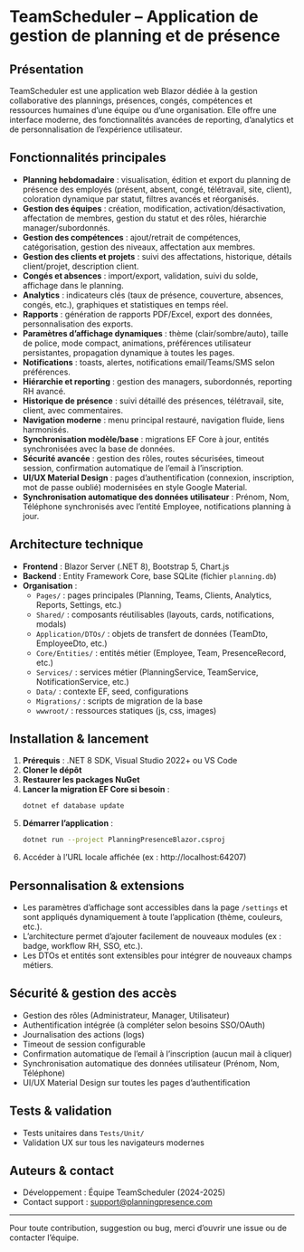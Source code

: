 # TeamScheduler – Application de gestion de planning et de présence

## Présentation
TeamScheduler est une application web Blazor dédiée à la gestion collaborative des plannings, présences, congés, compétences et ressources humaines d’une équipe ou d’une organisation. Elle offre une interface moderne, des fonctionnalités avancées de reporting, d’analytics et de personnalisation de l’expérience utilisateur.

## Fonctionnalités principales
- **Planning hebdomadaire** : visualisation, édition et export du planning de présence des employés (présent, absent, congé, télétravail, site, client), coloration dynamique par statut, filtres avancés et réorganisés.
- **Gestion des équipes** : création, modification, activation/désactivation, affectation de membres, gestion du statut et des rôles, hiérarchie manager/subordonnés.
- **Gestion des compétences** : ajout/retrait de compétences, catégorisation, gestion des niveaux, affectation aux membres.
- **Gestion des clients et projets** : suivi des affectations, historique, détails client/projet, description client.
- **Congés et absences** : import/export, validation, suivi du solde, affichage dans le planning.
- **Analytics** : indicateurs clés (taux de présence, couverture, absences, congés, etc.), graphiques et statistiques en temps réel.
- **Rapports** : génération de rapports PDF/Excel, export des données, personnalisation des exports.
- **Paramètres d’affichage dynamiques** : thème (clair/sombre/auto), taille de police, mode compact, animations, préférences utilisateur persistantes, propagation dynamique à toutes les pages.
- **Notifications** : toasts, alertes, notifications email/Teams/SMS selon préférences.
- **Hiérarchie et reporting** : gestion des managers, subordonnés, reporting RH avancé.
- **Historique de présence** : suivi détaillé des présences, télétravail, site, client, avec commentaires.
- **Navigation moderne** : menu principal restauré, navigation fluide, liens harmonisés.
- **Synchronisation modèle/base** : migrations EF Core à jour, entités synchronisées avec la base de données.
- **Sécurité avancée** : gestion des rôles, routes sécurisées, timeout session, confirmation automatique de l’email à l’inscription.
- **UI/UX Material Design** : pages d’authentification (connexion, inscription, mot de passe oublié) modernisées en style Google Material.
- **Synchronisation automatique des données utilisateur** : Prénom, Nom, Téléphone synchronisés avec l’entité Employee, notifications planning à jour.

## Architecture technique
- **Frontend** : Blazor Server (.NET 8), Bootstrap 5, Chart.js
- **Backend** : Entity Framework Core, base SQLite (fichier `planning.db`)
- **Organisation** :
  - `Pages/` : pages principales (Planning, Teams, Clients, Analytics, Reports, Settings, etc.)
  - `Shared/` : composants réutilisables (layouts, cards, notifications, modals)
  - `Application/DTOs/` : objets de transfert de données (TeamDto, EmployeeDto, etc.)
  - `Core/Entities/` : entités métier (Employee, Team, PresenceRecord, etc.)
  - `Services/` : services métier (PlanningService, TeamService, NotificationService, etc.)
  - `Data/` : contexte EF, seed, configurations
  - `Migrations/` : scripts de migration de la base
  - `wwwroot/` : ressources statiques (js, css, images)

## Installation & lancement
1. **Prérequis** : .NET 8 SDK, Visual Studio 2022+ ou VS Code
2. **Cloner le dépôt**
3. **Restaurer les packages NuGet**
4. **Lancer la migration EF Core si besoin** :
   ```bash
   dotnet ef database update
   ```
5. **Démarrer l’application** :
   ```bash
   dotnet run --project PlanningPresenceBlazor.csproj
   ```
6. Accéder à l’URL locale affichée (ex : http://localhost:64207)

## Personnalisation & extensions
- Les paramètres d’affichage sont accessibles dans la page `/settings` et sont appliqués dynamiquement à toute l’application (thème, couleurs, etc.).
- L’architecture permet d’ajouter facilement de nouveaux modules (ex : badge, workflow RH, SSO, etc.).
- Les DTOs et entités sont extensibles pour intégrer de nouveaux champs métiers.

## Sécurité & gestion des accès
- Gestion des rôles (Administrateur, Manager, Utilisateur)
- Authentification intégrée (à compléter selon besoins SSO/OAuth)
- Journalisation des actions (logs)
- Timeout de session configurable
- Confirmation automatique de l’email à l’inscription (aucun mail à cliquer)
- Synchronisation automatique des données utilisateur (Prénom, Nom, Téléphone)
- UI/UX Material Design sur toutes les pages d’authentification

## Tests & validation
- Tests unitaires dans `Tests/Unit/`
- Validation UX sur tous les navigateurs modernes

## Auteurs & contact
- Développement : Équipe TeamScheduler (2024-2025)
- Contact support : support@planningpresence.com

---

Pour toute contribution, suggestion ou bug, merci d’ouvrir une issue ou de contacter l’équipe.
